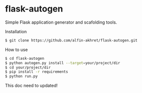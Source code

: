 # flask-autogen

Simple Flask application generator and scafolding tools.

Installation
```sh
$ git clone https://github.com/alfin-akhret/flask-autogen.git
```


How to use
```sh
$ cd flask-autogen
$ python autogen.py install --target=your/project/dir
$ cd your/project/dir
$ pip install -r requirements
$ python run.py
```
This doc need to updated!
